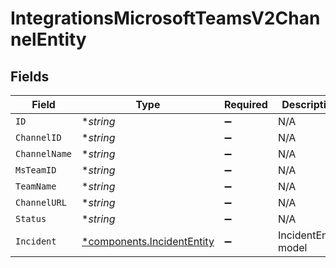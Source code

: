 # IntegrationsMicrosoftTeamsV2ChannelEntity


## Fields

| Field                                                                   | Type                                                                    | Required                                                                | Description                                                             |
| ----------------------------------------------------------------------- | ----------------------------------------------------------------------- | ----------------------------------------------------------------------- | ----------------------------------------------------------------------- |
| `ID`                                                                    | **string*                                                               | :heavy_minus_sign:                                                      | N/A                                                                     |
| `ChannelID`                                                             | **string*                                                               | :heavy_minus_sign:                                                      | N/A                                                                     |
| `ChannelName`                                                           | **string*                                                               | :heavy_minus_sign:                                                      | N/A                                                                     |
| `MsTeamID`                                                              | **string*                                                               | :heavy_minus_sign:                                                      | N/A                                                                     |
| `TeamName`                                                              | **string*                                                               | :heavy_minus_sign:                                                      | N/A                                                                     |
| `ChannelURL`                                                            | **string*                                                               | :heavy_minus_sign:                                                      | N/A                                                                     |
| `Status`                                                                | **string*                                                               | :heavy_minus_sign:                                                      | N/A                                                                     |
| `Incident`                                                              | [*components.IncidentEntity](../../models/components/incidententity.md) | :heavy_minus_sign:                                                      | IncidentEntity model                                                    |